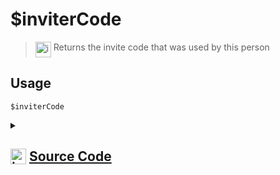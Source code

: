 # $inviterCode
> <img align="top" src="https://upload.wikimedia.org/wikipedia/commons/thumb/e/e4/Infobox_info_icon.svg/160px-Infobox_info_icon.svg.png?20150409153300" alt="image" width="25" height="auto"> Returns the invite code that was used by this person
## Usage
```
$inviterCode
```
<details>
<summary>
    
## <img align="top" src="https://cdn4.iconfinder.com/data/icons/iconsimple-logotypes/512/github-512.png" alt="image" width="25" height="auto">  [Source Code](https://github.com/tryforge/ForgeScript-V2/blob/main/src/native/inviterCode.ts)
    
</summary>
    
```ts
import { NativeFunction, Return } from "../structures"
import { InviteSystem } from "../structures/InviteSystem"

export default new NativeFunction({
    name: "$inviterCode",
    version: "1.0.3",
    description: "Returns the invite code that was used by this person",
    unwrap: true,
    execute(ctx) {
        return Return.success(InviteSystem.Inviters.get(ctx.guild?.id!)?.get(ctx.user?.id!)?.code)
    }
})
```
    
</details>